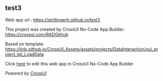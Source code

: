 ## test3
Web app url : https://strillingerh.github.io/test3

This project was created by CrossUI No-Code App Builder: https://crossui.com/RADGithub

Based on template: https://linb.github.io/CrossUI_Assets/assets/projects/DataInteraction/xui_project_tpl_LoadData

Click [here](https://crossui.com/RADGithub/#!from=github&owner=strillingerh&repo=test3) to edit this web app in CrossUI No-Code App Builder

<i>Powered by [CrossUI](https://crossui.com)</i>
